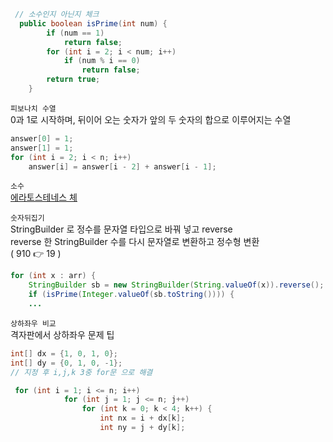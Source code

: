 ```java
 // 소수인지 아닌지 체크
  public boolean isPrime(int num) {
        if (num == 1)
            return false;
        for (int i = 2; i < num; i++)
            if (num % i == 0)
                return false;
        return true;
    }
```

`피보나치 수열` <br>
0과 1로 시작하며, 뒤이어 오는 숫자가 앞의 두 숫자의 합으로 이루어지는 수열

```java
answer[0] = 1;
answer[1] = 1;
for (int i = 2; i < n; i++)
    answer[i] = answer[i - 2] + answer[i - 1];
```

`소수` <br>
[에라토스테네스 체](https://gangintheremark.tistory.com/93) 


`숫자뒤집기` <br>
StringBuilder 로 정수를 문자열 타입으로 바꿔 넣고 reverse <br>
reverse 한 StringBuilder 수를 다시 문자열로 변환하고 정수형 변환 <br>
( 910 👉 19 )

```java
for (int x : arr) {
    StringBuilder sb = new StringBuilder(String.valueOf(x)).reverse();
    if (isPrime(Integer.valueOf(sb.toString()))) { 
    ...

```

`상하좌우 비교` <br>
격자판에서 상하좌우 문제 팁 <br>

```java
int[] dx = {1, 0, 1, 0};
int[] dy = {0, 1, 0, -1};
// 지정 후 i,j,k 3중 for문 으로 해결 

 for (int i = 1; i <= n; i++) 
            for (int j = 1; j <= n; j++) 
                for (int k = 0; k < 4; k++) {
                    int nx = i + dx[k];
                    int ny = j + dy[k];

```

